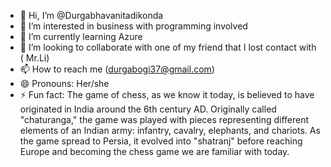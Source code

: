 - 👋 Hi, I’m @Durgabhavanitadikonda
- 👀 I’m interested in business with programming involved
- 🌱 I’m currently learning Azure
- 💞️ I’m looking to collaborate with one of my friend that I lost contact with ( Mr.Li)
- 📫 How to reach me (durgabogi37@gmail.com)
- 😄 Pronouns: Her/she
- ⚡ Fun fact: The game of chess, as we know it today, is believed to have originated in India around the 6th century AD.
              Originally called "chaturanga," the game was played with pieces representing different elements of an Indian army: infantry, cavalry, elephants, and chariots.
              As the game spread to Persia, it evolved into "shatranj" before reaching Europe and becoming the chess game we are familiar with today.

<!---
Durgabhavanitadikonda/Durgabhavanitadikonda is a ✨ special ✨ repository because its `README.md` (this file) appears on your GitHub profile.
You can click the Preview link to take a look at your changes.
--->
